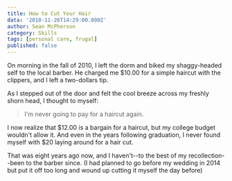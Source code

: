```yaml
---
title: How to Cut Your Hair
data: '2018-11-26T14:29:00.000Z'
author: Sean McPherson
category: Skills
tags: [personal care, frugal]
published: false
---
```


On morning in the fall of 2010, I left the dorm and biked my shaggy-headed self to the local barber. He charged me $10.00 for a simple haircut with the clippers, and I left a two-dollars tip.

As I stepped out of the door and felt the cool breeze across my freshly shorn head, I thought to myself:

> I'm never going to pay for a haircut again.

I now realize that $12.00 is a bargain for a haircut, but my college budget wouldn't allow it. And even in the years following graduation, I never found myself with $20 laying around for a hair cut.

That was eight years ago now, and I haven't--to the best of my recollection--been to the barber since. (I had planned to go before my wedding in 2014 but put it off too long and wound up cutting it myself the day before)

